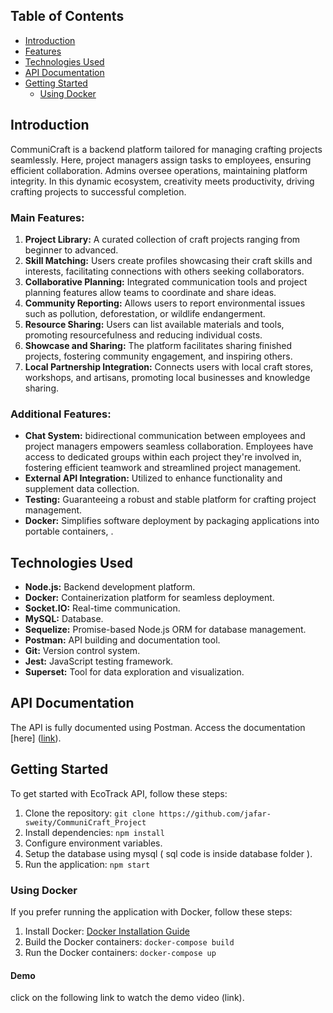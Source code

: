 ## Table of Contents

- [Introduction](#introduction)
- [Features](#main-features)
- [Technologies Used](#technologies-used)
- [API Documentation](#api-documentation)
- [Getting Started](#getting-started)
  - [Using Docker](#using-docker)


## Introduction

CommuniCraft is a backend platform tailored for managing crafting projects seamlessly. Here, project managers assign tasks to employees, ensuring efficient collaboration. Admins oversee operations, maintaining platform integrity. In this dynamic ecosystem, creativity meets productivity, driving crafting projects to successful completion.


### Main Features:

1. **Project Library:** A curated collection of craft projects ranging from beginner to
advanced.
2. **Skill Matching:** Users create profiles showcasing their craft skills and interests,
facilitating connections with others seeking collaborators.
3. **Collaborative Planning:** Integrated communication tools and project planning features
allow teams to coordinate and share ideas.
4. **Community Reporting:** Allows users to report environmental issues such as pollution, deforestation, or wildlife endangerment.
5. **Resource Sharing:** Users can list available materials and tools, promoting
resourcefulness and reducing individual costs.
6. **Showcase and Sharing:** The platform facilitates sharing finished projects, fostering
community engagement, and inspiring others.
7. **Local Partnership Integration:** Connects users with local craft stores, workshops, and
artisans, promoting local businesses and knowledge sharing.


### Additional Features:

- **Chat System:** bidirectional communication between employees and project managers empowers seamless collaboration. Employees have access to dedicated groups within each project they're involved in, fostering efficient teamwork and streamlined project management.
- **External API Integration:** Utilized to enhance functionality and supplement data collection.
- **Testing:** Guaranteeing a robust and stable platform for crafting project management.
- **Docker:** Simplifies software deployment by packaging applications into portable containers, .

## Technologies Used

- **Node.js:** Backend development platform.
- **Docker:** Containerization platform for seamless deployment.
- **Socket.IO:** Real-time communication.
- **MySQL:** Database.
- **Sequelize:** Promise-based Node.js ORM for database management.
- **Postman:** API building and documentation tool.
- **Git:** Version control system.
- **Jest:** JavaScript testing framework.
- **Superset:** Tool for data exploration and visualization.
  

## API Documentation

The API is fully documented using Postman. Access the documentation [here] ([link](https://documenter.getpostman.com/view/24747664/2sA35D4Nsw)).

## Getting Started

To get started with EcoTrack API, follow these steps:

1. Clone the repository: `git clone https://github.com/jafar-sweity/CommuniCraft_Project` 
2. Install dependencies: `npm install`
3. Configure environment variables.
4. Setup the database using mysql ( sql code is inside database folder ).
5. Run the application: `npm start`

### Using Docker

If you prefer running the application with Docker, follow these steps:

1. Install Docker: [Docker Installation Guide](https://docs.docker.com/get-docker/)
2. Build the Docker containers: `docker-compose build`
3. Run the Docker containers: `docker-compose up`

#### Demo 

click on the following link to watch the demo video (link).
